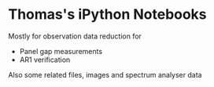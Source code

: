 # Thomas's iPython Notebooks

Mostly for observation data reduction for
- Panel gap measurements
- AR1 verification

Also some related files, images and spectrum analyser data
